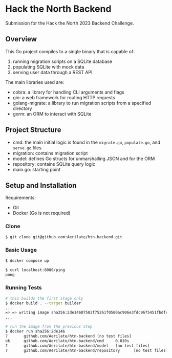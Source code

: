 # Hack the North Backend
Submission for the Hack the North 2023 Backend Challenge.

## Overview
This Go project compiles to a single binary that is capable of:
1. running migration scripts on a SQLite database
2. populating SQLite with mock data
3. serving user data through a REST API

The main libraries used are:
* cobra: a library for handling CLI arguments and flags
* gin: a web framework for routing HTTP requests
* golang-migrate: a library to run migration scripts from a specified directory
* gorm: an ORM to interact with SQLite

## Project Structure
* cmd: the main initial logic is found in the `migrate.go`, `populate.go`, and `serve.go` files
* migration: contains migration script
* model: defines Go structs for unmarshalling JSON and for the ORM
* repository: contains SQLite query logic
* main.go: starting point

## Setup and Installation
Requirements:
* Git
* Docker
(Go is not required)

### Clone
```bash
$ git clone git@github.com:Aerilate/htn-backend.git
```

### Basic Usage
```bash
$ docker compose up

$ curl localhost:8080/ping
pong
```

### Running Tests
```bash
# this builds the first stage only
$ docker build . --target builder
...
=> => writing image sha256:2de14607582f75261f0580ac906e3fdc9675451fbdfc29745b673163aebf0dad       0.0s
,,,

# run the image from the previous step
$ docker run sha256:2de146
?       github.com/Aerilate/htn-backend [no test files]
ok      github.com/Aerilate/htn-backend/cmd     0.010s
?       github.com/Aerilate/htn-backend/model   [no test files]
?       github.com/Aerilate/htn-backend/repository      [no test files]
```
